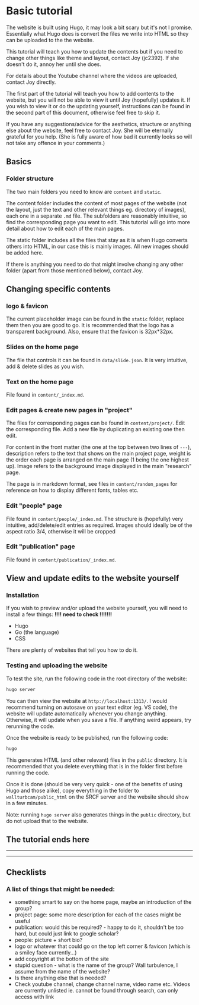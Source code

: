 # Basic tutorial

The website is built using Hugo, it may look a bit scary but it's not I promise. Essentially what Hugo does is convert the files we write into HTML so they can be uploaded to the the website. 

This tutorial will teach you how to update the contents but if you need to change other things like theme and layout, contact Joy (jc2392). If she doesn't do it, annoy her until she does. 

For details about the Youtube channel where the videos are uploaded, contact Joy directly. 

The first part of the tutorial will teach you how to add contents to the website, but you will not be able to view it until Joy (hopefully) updates it. If you wish to view it or do the updating yourself, instructions can be found in the second part of this document, otherwise feel free to skip it. 

If you have any suggestions/advice for the aesthetics, structure or anything else about the website, feel free to contact Joy. She will be eternally grateful for you help. (She is fully aware of how bad it currently looks so will not take any offence in your comments.)

## Basics

### Folder structure

The two main folders you need to know are `content` and `static`. 

The content folder includes the content of most pages of the website (not the layout, just the text and other relevant things eg. directory of images), each one in a separate `.md` file. The subfolders are 
reasonably intuitive, so find the corresponding page you want to edit. This tutorial will go into more detail about how to edit each of the main pages. 

The static folder includes all the files that stay as it is when Hugo converts others into HTML, in our case this is mainly images. All new images should be added here. 

If there is anything you need to do that might involve changing any other folder (apart from those mentioned below), contact Joy. 

## Changing specific contents

### logo & favicon

The current placeholder image can be found in the `static` folder, replace them then you are good to go. It is recommended that the logo has a transparent background. Also, ensure that the favicon is 32px*32px. 

### Slides on the home page

The file that controls it can be found in `data/slide.json`. It is very intuitive, add & delete slides as you wish. 

### Text on the home page

File found in `content/_index.md`. 

### Edit pages & create new pages in "project"

The files for corresponding pages can be found in `content/project/`. Edit the corresponding file. Add a new file by duplicating an existing one then edit. 

For content in the front matter (the one at the top between two lines of `---`), description refers to the text that shows on the main project page, weight is the order each page is arranged on the main page (1 being the one highest up). Image refers to the background image displayed in the main "research" page. 

The page is in markdown format, see files in `content/random_pages` for reference on how to display different fonts, tables etc.

### Edit "people" page

File found in `content/people/_index.md`. The structure is (hopefully) very intuitive, add/delete/edit entries as required. Images should ideally be of the aspect ratio 3/4, otherwise it will be cropped

### Edit "publication" page

File found in `content/publication/_index.md`. 

## View and update edits to the website yourself

### Installation

If you wish to preview and/or upload the website yourself, you will need to install a few things: **!!!! need to check !!!!!!!**

- Hugo
- Go (the language)
- CSS

There are plenty of websites that tell you how to do it. 

### Testing and uploading the website

To test the site, run the following code in the root directory of the website: 

```bash
hugo server
```

You can then view the website at `http://localhost:1313/`. I would recommend turning on autosave on your text editor (eg. VS code), the website will update automatically whenever you change anything. Otherwise, it will update when you save a file. If anything weird appears, try rerunning the code. 

Once the website is ready to be published, run the following code: 

```bash
hugo
```
This generates HTML (and other relevant) files in the `public` directory. It is recommended that you delete everything that is in the folder first before running the code. 

Once it is done (should be very very quick - one of the benefits of using Hugo and those alike), copy everything in the folder to `wallturbcam/public_html` on the SRCF server and the website should show in a few minutes. 

Note: running `hugo server` also generates things in the `public` directory, but do not upload that to the website. 


## The tutorial ends here

---

---

## Checklists

### A list of things that might be needed:
- something smart to say on the home page, maybe an introduction of the group?
- project page: some more description for each of the cases might be useful
- publication: would this be required? - happy to do it, shouldn't be too hard, but could just link to google scholar?
- people: picture + short bio?
- logo or whatever that could go on the top left corner & favicon (which is a smiley face currently...)
- add copyright at the bottom of the site
- stupid question - what is the name of the group? Wall turbulence, I assume from the name of the website? 
- Is there anything else that is needed?
- Check youtube channel, change channel name, video name etc. Videos are currently unlisted ie. cannot be found through search, can only access with link
